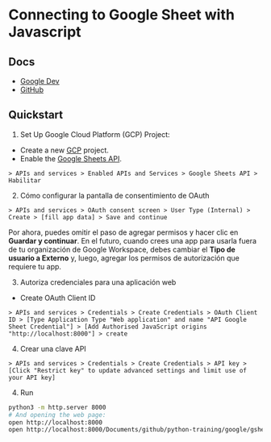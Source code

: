 # Connecting to Google Sheet with Javascript

## Docs

- [Google Dev](https://developers.google.com/sheets/api/quickstart/js)
- [GitHub](https://github.com/googleworkspace/browser-samples/blob/main/sheets/quickstart/index.html)

## Quickstart

1. Set Up Google Cloud Platform (GCP) Project:

- Create a new [GCP](https://console.cloud.google.com/) project.
- Enable the [Google Sheets API](https://console.cloud.google.com/apis/library/sheets.googleapis.com).
```
> APIs and services > Enabled APIs and Services > Google Sheets API > Habilitar
```

2. Cómo configurar la pantalla de consentimiento de OAuth

```
> APIs and services > OAuth consent screen > User Type (Internal) > Create > [fill app data] > Save and continue
```

Por ahora, puedes omitir el paso de agregar permisos y hacer clic en **Guardar y continuar**. En el futuro, cuando crees una app para usarla fuera de tu organización de Google Workspace, debes cambiar el **Tipo de usuario a Externo** y, luego, agregar los permisos de autorización que requiere tu app.

3. Autoriza credenciales para una aplicación web

- Create OAuth Client ID
```
> APIs and services > Credentials > Create Credentials > OAuth Client ID > [Type Application Type "Web application" and name "API Google Sheet Credential"] > [Add Authorised JavaScript origins "http://localhost:8000"] > create
```

4. Crear una clave API

```
> APIs and services > Credentials > Create Credentials > API key > [Click "Restrict key" to update advanced settings and limit use of your API key]
```

4. Run

```bash
python3 -m http.server 8000
# And opening the web page:
open http://localhost:8000
open http://localhost:8000/Documents/github/python-training/google/gsheet/javascript/2_example.html
```
